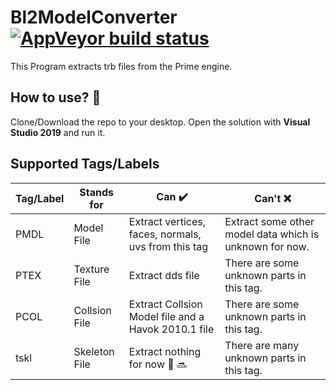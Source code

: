 # Bl2ModelConverter [![AppVeyor build status](https://ci.appveyor.com/api/projects/status/github/AdventureT/bl2modelconverter?branch=master&svg=true)](https://ci.appveyor.com/project/krlmlr/r-appveyor/branch/master) 
This Program extracts trb files from the Prime engine.


## How to use? :file_folder:
Clone/Download the repo to your desktop. Open the solution with **Visual Studio 2019** and run it.

## Supported Tags/Labels
| Tag/Label | Stands for    | Can :heavy_check_mark:                               | Can't :x:
|-----------|---------------|------------------------------------------------------|--------------------------------------------------------
| PMDL      | Model File    | Extract vertices, faces, normals, uvs from this tag  | Extract some other model data which is unknown for now.
| PTEX      | Texture File  | Extract dds file                                     | There are some unknown parts in this tag.
| PCOL      | Collsion File | Extract Collsion Model file and a Havok 2010.1 file  | There are some unknown parts in this tag.
| tskl      | Skeleton File | Extract nothing for now :grimacing: :soon:           | There are many unknown parts in this tag.
